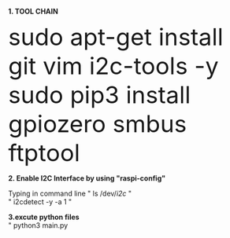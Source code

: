 <b> 1. TOOL CHAIN </b>

<font size = 7>sudo apt-get install git vim i2c-tools -y <br>
sudo pip3 install gpiozero smbus ftptool</font>


<b> 2. Enable I2C Interface by using "raspi-config" </b>

Typing in command line
  " ls /dev/*i2c* "<br>
  " i2cdetect -y -a 1 "<br>
   
<b> 3.excute python files  </b><br>
  " python3 main.py
